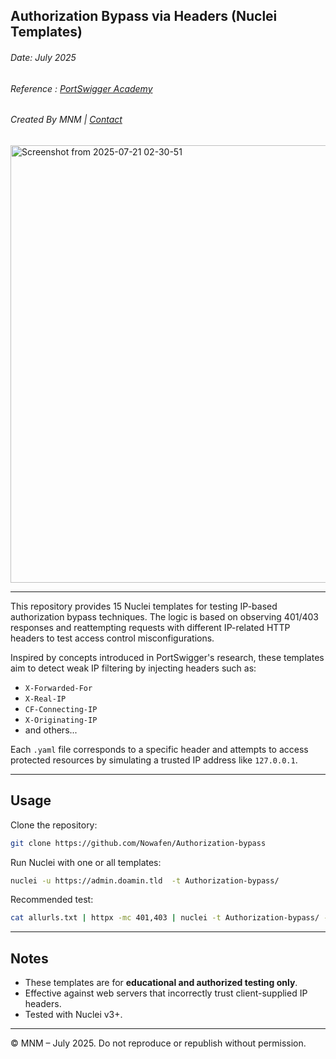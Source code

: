 ## Authorization Bypass via Headers (Nuclei Templates)
###### Date: July 2025
###### Reference : [PortSwigger Academy](https://portswigger.net/web-security)
###### Created By MNM | [Contact](https://t.me/GoSecurity)
<img width="1200" height="700" alt="Screenshot from 2025-07-21 02-30-51" src="https://github.com/user-attachments/assets/e015e96c-2537-4d46-b6c0-3b867d4292da" />

---

This repository provides 15 Nuclei templates for testing IP-based authorization bypass techniques. The logic is based on observing 401/403 responses and reattempting requests with different IP-related HTTP headers to test access control misconfigurations.

Inspired by concepts introduced in PortSwigger's research, these templates aim to detect weak IP filtering by injecting headers such as:

- `X-Forwarded-For`
- `X-Real-IP`
- `CF-Connecting-IP`
- `X-Originating-IP`
- and others...

Each `.yaml` file corresponds to a specific header and attempts to access protected resources by simulating a trusted IP address like `127.0.0.1`.

---

## Usage

Clone the repository:
```bash
git clone https://github.com/Nowafen/Authorization-bypass
```

Run Nuclei with one or all templates:
```bash
nuclei -u https://admin.doamin.tld  -t Authorization-bypass/ 
```

Recommended test:
```bash
cat allurls.txt | httpx -mc 401,403 | nuclei -t Authorization-bypass/ -no-httpx
```

---

## Notes

- These templates are for **educational and authorized testing only**.
- Effective against web servers that incorrectly trust client-supplied IP headers.
- Tested with Nuclei v3+.

---

  © MNM – July 2025. Do not reproduce or republish without permission.

